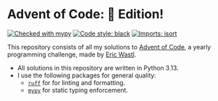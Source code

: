 # Advent of Code: 🐍 Edition!

[![Checked with mypy](https://www.mypy-lang.org/static/mypy_badge.svg)](https://mypy-lang.org/)
[![Code style: black](https://img.shields.io/badge/code%20style-black-blue.svg)](https://github.com/psf/black)
[![Imports: isort](https://img.shields.io/badge/%20imports-isort-%231674b1?style=flat)](https://pycqa.github.io/isort/)

This repository consists of all my solutions to [Advent of Code](https://adventofcode.com), a yearly programming challenge, made by [Eric Wastl](https://was.tl).

- All solutions in this repository are written in Python 3.13.
- I use the following packages for general quality:
  - [`ruff`](https://github.com/astral-sh/ruff) for for linting and formatting.
  - [`mypy`](https://github.com/python/mypy) for static typing enforcement.